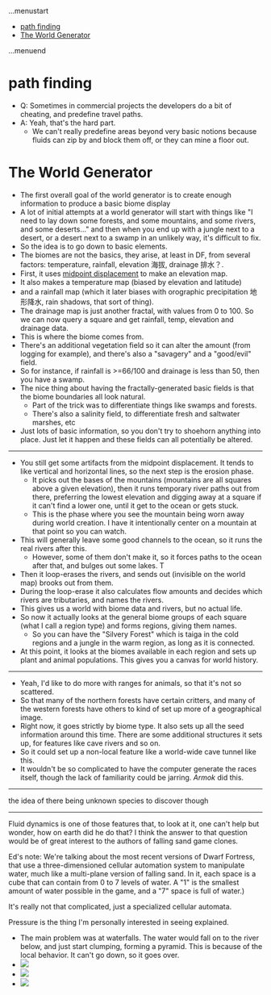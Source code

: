 ...menustart

- [path finding](#940dbcc8bedbede96c767701b4b9e4d1)
- [The World Generator](#306914f8c24cdc1289fef8a48fef588a)

...menuend


<h2 id="940dbcc8bedbede96c767701b4b9e4d1"></h2>


# path finding

- Q: Sometimes in commercial projects the developers do a bit of cheating, and predefine travel paths.
- A: Yeah, that's the hard part.
    - We can't really predefine areas beyond very basic notions because fluids can zip by and block them off, or they can mine a floor out.

<h2 id="306914f8c24cdc1289fef8a48fef588a"></h2>


# The World Generator

- The first overall goal of the world generator is to create enough information to produce a basic biome display
- A lot of initial attempts at a world generator will start with things like "I need to lay down some forests, and some mountains, and some rivers, and some deserts..." and then when you end up with a jungle next to a desert, or a desert next to a swamp in an unlikely way, it's difficult to fix.
- So the idea is to go down to basic elements. 
- The biomes are not the basics, they arise, at least in DF, from several factors: temperature, rainfall, elevation 海拔, drainage 排水？.
- First, it uses [midpoint displacement](http://www.gameprogrammer.com/fractal.html) to make an elevation map. 
- It also makes a temperature map (biased by elevation and latitude) 
- and a rainfall map (which it later biases with orographic precipitation 地形降水, rain shadows, that sort of thing). 
-  The drainage map is just another fractal, with values from 0 to 100. So we can now query a square and get rainfall, temp, elevation and drainage data.
- This is where the biome comes from. 
- There's an additional vegetation field so it can alter the amount (from logging for example), and there's also a "savagery" and a "good/evil" field. 
- So for instance, if rainfall is >=66/100 and drainage is less than 50, then you have a swamp.
- The nice thing about having the fractally-generated basic fields is that the biome boundaries all look natural. 
    - Part of the trick was to differentiate things like swamps and forests. 
    - There's also a salinity field, to differentiate fresh and saltwater marshes, etc
- Just lots of basic information, so you don't try to shoehorn anything into place. Just let it happen and these fields can all potentially be altered.

---

- You still get some artifacts from the midpoint displacement. It tends to like vertical and horizontal lines, so the next step is the erosion phase.
    - It picks out the bases of the mountains (mountains are all squares above a given elevation), then it runs temporary river paths out from there, preferring the lowest elevation and digging away at a square if it can't find a lower one, until it get to the ocean or gets stuck. 
    - This is the phase where you see the mountain being worn away during world creation. I have it intentionally center on a mountain at that point so you can watch. 
- This will generally leave some good channels to the ocean, so it runs the real rivers after this. 
    - However, some of them don't make it, so it forces paths to the ocean after that, and bulges out some lakes. T
- Then it loop-erases the rivers, and sends out (invisible on the world map) brooks out from them.
- During the loop-erase it also calculates flow amounts and decides which rivers are tributaries, and names the rivers.
- This gives us a world with biome data and rivers, but no actual life. 
- So now it actually looks at the general biome groups of each square (what I call a region type) and forms regions, giving them names.
    - So you can have the "Silvery Forest" which is taiga in the cold regions and a jungle in the warm region, as long as it is connected.
- At this point, it looks at the biomes available in each region and sets up plant and animal populations. This gives you a canvas for world history.

---

- Yeah, I'd like to do more with ranges for animals, so that it's not so scattered. 
- So that many of the northern forests have certain critters, and many of the western forests have others to kind of set up more of a geographical image. 
- Right now, it goes strictly by biome type. It also sets up all the seed information around this time. There are some additional structures it sets up, for features like cave rivers and so on. 
- So it could set up a non-local feature like a world-wide cave tunnel like this.
- It wouldn't be so complicated to have the computer generate the races itself, though the lack of familiarity could be jarring. *Armok*  did this.

--- 

the idea of there being unknown species to discover though

---

Fluid dynamics is one of those features that, to look at it, one can't help but wonder, how on earth did he do that? I think the answer to that question would be of great interest to the authors of falling sand game clones.

Ed's note: We're talking about the most recent versions of Dwarf Fortress, that use a three-dimensioned cellular automation system to manipulate water, much like a multi-plane version of falling sand. In it, each space is a cube that can contain from 0 to 7 levels of water. A "1" is the smallest amount of water possible in the game, and a "7" space is full of water.)

It's really not that complicated, just a specialized cellular automata.

Pressure is the thing I'm personally interested in seeing explained.

- The main problem was at waterfalls. The water would fall on to the river below, and just start clumping, forming a pyramid. This is because of the local behavior. It can't go down, so it goes over.
- ![](http://www.gamasutra.com/db_area/images/feature/3549/ilus2.jpg)
- ![](http://www.gamasutra.com/db_area/images/feature/3549/ilus3.jpg)
- ![](http://www.gamasutra.com/db_area/images/feature/3549/ilus4.jpg)



